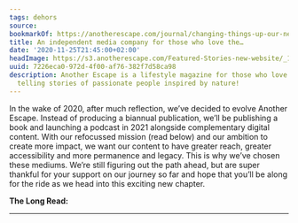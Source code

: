 ```yaml
---
tags: dehors
source:
bookmarkOf: https://anotherescape.com/journal/changing-things-up-our-new-chapter
title: An independent media company for those who love the…
date: '2020-11-25T21:45:00+02:00'
headImage: https://s3.anotherescape.com/Featured-Stories-new-website/_1200x630_crop_center-center_82_none/CI1A4950-Edit.jpg?mtime=20201119155504&focal=none&tmtime=20201119155540
uuid: 7226eca0-972d-4f00-af76-382f7d58ca98
description: Another Escape is a lifestyle magazine for those who love the outdoors,
  telling stories of passionate people inspired by nature!
---
```


In the wake of 2020, after much reflection, we’ve decided to evolve Another Escape. Instead of producing a biannual publication, we’ll be publishing a book and launching a podcast in 2021 alongside complementary digital content. With our refocussed mission (read below) and our ambition to create more impact, we want our content to have greater reach, greater accessibility and more permanence and legacy. This is why we’ve chosen these mediums. We’re still figuring out the path ahead, but are super thankful for your support on our journey so far and hope that you’ll be along for the ride as we head into this exciting new chapter.

**The Long Read:**

---
